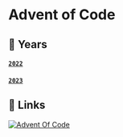# Advent of Code 

## 🌟 Years
#### [`2022`](2022/README.md)
#### [`2023`](2023/README.md)
## 🦌 Links
<div>
    <a href="https://www.adventofcode.com"><img src="https://img.shields.io/badge/Advent%20Of%20Code-8A2BE2?link=https%3A%2F%2Fadventofcode.com%2F" alt="Advent Of Code"></a>

</div>
